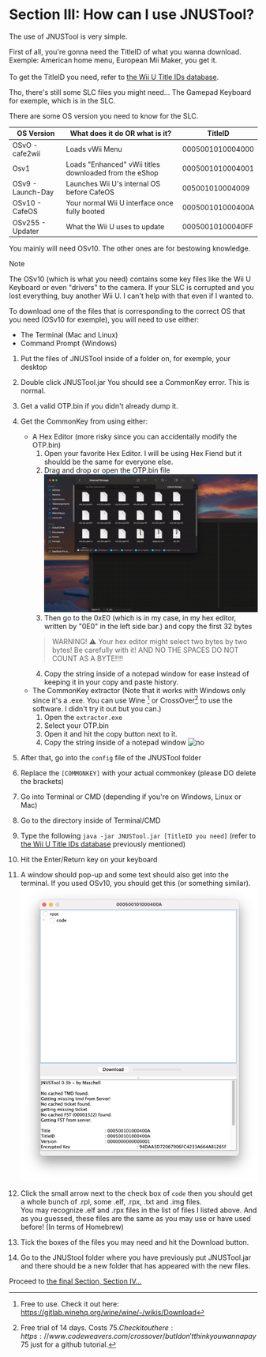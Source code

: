 # Section III: How can I use JNUSTool?

The use of JNUSTool is very simple.

First of all, you're gonna need the TitleID of what you wanna download. <br>
Exemple: American home menu, European Mii Maker, you get it. <br> <br> To get the TitleID you need, refer to [the Wii U Title IDs database](https://wiiubrew.org/wiki/Title_database).

Tho, there's still some SLC files you might need... The Gamepad Keyboard for exemple, which is in the SLC.

There are some OS version you need to know for the SLC.

| OS Version | What does it do OR what is it? | TitleID |
| ---| --- | --- |
| OSvO - cafe2wii | Loads vWii Menu | 0005001010004000 |
| Osv1 | Loads "Enhanced" vWii titles downloaded from the eShop | 0005001010004001 |
| OSv9 - Launch-Day | Launches Wii U's internal OS before CafeOS | 005001010004009 |
| OSv10 - CafeOS | Your normal Wii U interface once fully booted | 000500101000400A |
| OSv255 - Updater | What the Wii U uses to update | 00050010100040FF |

You mainly will need OSv10. The other ones are for bestowing knowledge.

> [!NOTE]
> The OSv10 (which is what you need) contains some key files like the Wii U Keyboard or even "drivers" to the camera. If your SLC is corrupted and you lost everything, buy another Wii U. I can't help with that even if I wanted to.

To download one of the files that is corresponding to the correct OS that you need (OSv10 for exemple), you will need to use either:

- The Terminal (Mac and Linux)
- Command Prompt (Windows)

1. Put the files of JNUSTool inside of a folder on, for exemple, your desktop
2. Double click JNUSTool.jar
You should see a CommonKey error. This is normal.
3. Get a valid OTP.bin if you didn't already dump it.
4. Get the CommonKey from using either:
    - A Hex Editor (more risky since you can accidentally modify the OTP.bin)
        1. Open your favorite Hex Editor. I will be using Hex Fiend but it shouldd be the same for everyone else.
        2. Drag and drop or open the OTP.bin file
        ![Draging and dropping the OTP.bin inside of the hex editor I'm using](/assets/images/drag_and_drop_otp.gif)
        3. Then go to the 0xE0 (which is in my case, in my hex editor, written by "0E0" in the left side bar.) and copy the first 32 bytes
        > WARNING! :warning: Your hex editor might select two bytes by two bytes! Be carefully with it! AND NO THE SPACES DO NOT COUNT AS A BYTE!!!!
        4. Copy the string inside of a notepad window for ease instead of keeping it in your copy and paste history.
    - The CommonKey extractor (Note that it works with Windows only since it's a .exe. You can use Wine [^1] or CrossOver[^2] to use the software. I didn't try it out but you can.)
        1. Open the `extractor.exe`
        2. Select your OTP.bin 
        3. Open it and hit the copy button next to it. 
        4. Copy the string inside of a notepad window
        ![no](/assets/images/commonkey_extractor_section3.gif)

5. After that, go into the `config` file of the JNUSTool folder
6. Replace the `[COMMONKEY]` with your actual commonkey (please DO delete the brackets)
6. Go into Terminal or CMD (depending if you're on Windows, Linux or Mac)
7. Go to the directory inside of Terminal/CMD
8. Type the following `java -jar JNUSTool.jar [TitleID you need]` (refer to [the Wii U Title IDs database](https://wiiubrew.org/wiki/Title_database) previously mentioned)
9. Hit the Enter/Return key on your keyboard
10. A window should pop-up and some text should also get into the terminal. If you used OSv10, you should get this (or something similar). ![nuh uh no alts](/assets/images/jnustool_osv10.png) 
11. Click the small arrow next to the check box of `code` then you should get a whole bunch of .rpl, some .elf, .rpx, .txt and .img files. <br> You may recognize .elf and .rpx files in the list of files I listed above. And as you guessed, these files are the same as you may use or have used before! (In terms of Homebrew)
12. Tick the boxes of the files you may need and hit the Download button.
13. Go to the JNUStool folder where you have previously put JNUSTool.jar and there should be a new folder that has appeared with the new files.

Proceed to [the final Section, Section IV...](/assets/Section4.md)

[^1]: Free to use. Check it out here: https://gitlab.winehq.org/wine/wine/-/wikis/Download
[^2]: Free trial of 14 days. Costs 75$. Check it out here: https://www.codeweavers.com/crossover/ but I don't think you wanna pay 75$ just for a github tutorial.